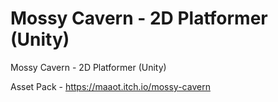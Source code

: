 # Mossy Cavern - 2D Platformer (Unity)

Mossy Cavern - 2D Platformer (Unity)

Asset Pack - https://maaot.itch.io/mossy-cavern
